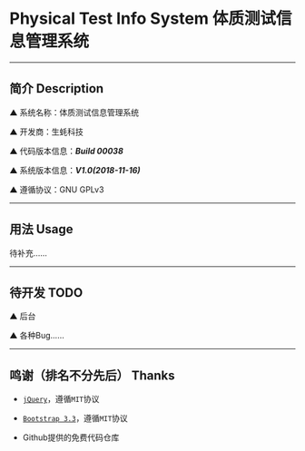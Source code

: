 # Physical Test Info System 体质测试信息管理系统

---

## 简介 Description

▲ 系统名称：体质测试信息管理系统

▲ 开发商：生蚝科技

▲ 代码版本信息：***Build 00038***

▲ 系统版本信息：***V1.0(2018-11-16)***

▲ 遵循协议：GNU GPLv3

---

## 用法 Usage

待补充……

---

## 待开发 TODO

▲ 后台

▲ 各种Bug……

---

## 鸣谢（排名不分先后） Thanks

* [`jQuery`](https://jquery.org/)，遵循`MIT`协议

* [`Bootstrap 3.3`](https://getbootstrap.com/)，遵循`MIT`协议

* Github提供的免费代码仓库
